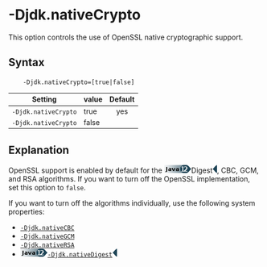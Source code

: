 <!--
* Copyright (c) 2017, 2019 IBM Corp. and others
*
* This program and the accompanying materials are made
* available under the terms of the Eclipse Public License 2.0
* which accompanies this distribution and is available at
* https://www.eclipse.org/legal/epl-2.0/ or the Apache
* License, Version 2.0 which accompanies this distribution and
* is available at https://www.apache.org/licenses/LICENSE-2.0.
*
* This Source Code may also be made available under the
* following Secondary Licenses when the conditions for such
* availability set forth in the Eclipse Public License, v. 2.0
* are satisfied: GNU General Public License, version 2 with
* the GNU Classpath Exception [1] and GNU General Public
* License, version 2 with the OpenJDK Assembly Exception [2].
*
* [1] https://www.gnu.org/software/classpath/license.html
* [2] http://openjdk.java.net/legal/assembly-exception.html
*
* SPDX-License-Identifier: EPL-2.0 OR Apache-2.0 OR GPL-2.0 WITH
* Classpath-exception-2.0 OR LicenseRef-GPL-2.0 WITH Assembly-exception
-->

# -Djdk.nativeCrypto

This option controls the use of OpenSSL native cryptographic support.


## Syntax

        -Djdk.nativeCrypto=[true|false]

| Setting              | value    | Default                                                                        |
|----------------------|----------|:------------------------------------------------------------------------------:|
| `-Djdk.nativeCrypto` | true     | <i class="fa fa-check" aria-hidden="true"></i><span class="sr-only">yes</span> |
| `-Djdk.nativeCrypto` | false    |                                                                                |

## Explanation

OpenSSL support is enabled by default for the ![Start of content that applies only to Java 12](cr/java12.png)Digest![End of content that applies only to Java 12](cr/java_close.png), CBC, GCM, and RSA algorithms. If you want to turn off the OpenSSL implementation, set this option to `false`.

If you want to turn off the algorithms individually, use the following system properties:

- [`-Djdk.nativeCBC`](djdknativecbc.md)
- [`-Djdk.nativeGCM`](djdknativegcm.md)
- [`-Djdk.nativeRSA`](djdknativersa.md)
- ![Start of content that applies only to Java 12](cr/java12.png)[`-Djdk.nativeDigest`](djdknativedigest.md)![End of content that applies only to Java 12](cr/java_close.png)


<!-- ==== END OF TOPIC ==== djdknativecrypto.md ==== -->
